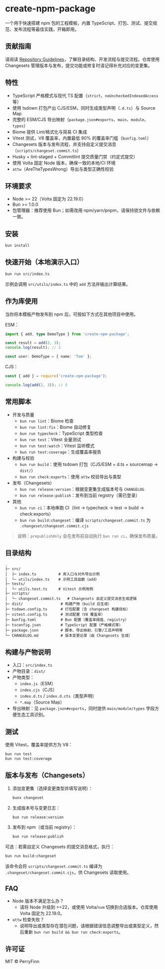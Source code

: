 # create-npm-package

一个用于快速搭建 npm 包的工程模板，内置 TypeScript、打包、测试、提交规范、发布流程等最佳实践，开箱即用。

## 贡献指南

请阅读 [Repository Guidelines](AGENTS.md)，了解目录结构、开发流程与提交流程。仓库使用 Changesets 管理版本与发布，提交功能或修复时请记得补充对应的变更集。

## 特性

- TypeScript 严格模式与现代 TS 配置（`strict`、`noUncheckedIndexedAccess` 等）
- 使用 tsdown 打包产出 CJS/ESM，同时生成类型声明（`.d.ts`）与 Source Map
- 完整的 ESM/CJS 导出映射（`package.json#exports`、`main`、`module`、`types`）
- Biome 提供 Lint/格式化与简易 CI 集成
- Vitest 测试，V8 覆盖率，内置最低 90% 的覆盖率门槛（`bunfig.toml`）
- Changesets 版本与发布流程，并支持自定义提交消息（`scripts/changeset.commit.ts`）
- Husky + lint-staged + Commitlint 提交质量门禁（约定式提交）
- 使用 Volta 固定 Node 版本，确保一致的本地/CI 环境
- `attw`（AreTheTypesWrong）导出与类型正确性校验

## 环境要求

- Node >= 22（Volta 固定为 22.19.0）
- Bun >= 1.0.0
- 包管理器：推荐使用 Bun；如需改用 npm/yarn/pnpm，请保持锁文件与依赖一致。

## 安装

```bash
bun install
```

## 快速开始（本地演示入口）

```bash
bun run src/index.ts
```

示例会调用 `src/utils/index.ts` 中的 `add` 方法并输出计算结果。

## 作为库使用

当你将本模板产物发布到 npm 后，可按如下方式在其他项目中使用。

ESM：

```ts
import { add, type DemoType } from 'create-npm-package';

const result = add(2, 3);
console.log(result); // 5

const user: DemoType = { name: 'Tom' };
```

CJS：

```js
const { add } = require('create-npm-package');

console.log(add(2, 3)); // 5
```

## 常用脚本

- 开发与质量
  - `bun run lint`：Biome 检查
  - `bun run lint:fix`：Biome 自动修复
  - `bun run typecheck`：TypeScript 类型检查
  - `bun run test`：Vitest 全量测试
  - `bun run test:watch`：Vitest 监听模式
  - `bun run test:coverage`：生成覆盖率报告
- 构建与校验
  - `bun run build`：使用 tsdown 打包（CJS/ESM + d.ts + sourcemap → `dist/`）
  - `bun run check:exports`：使用 `attw` 校验导出与类型
- 发布（Changesets）
  - `bun run release:version`：根据变更集生成版本号与 `CHANGELOG`
  - `bun run release:publish`：发布到当前 registry（需已登录）
- 其他
  - `bun run ci`：本地串跑 CI（lint → typecheck → test → build → check:exports）
  - `bun run build:changeset`：编译 `scripts/changeset.commit.ts` 为 `.changeset/changeset.commit.cjs`

> 说明：`prepublishOnly` 会在发布前自动执行 `bun run ci`，确保发布质量。

## 目录结构

```text
.
├─ src/
│  ├─ index.ts          # 库入口与对外导出示例
│  └─ utils/index.ts    # 示例工具函数（add）
├─ tests/
│  └─ utils.test.ts     # Vitest 示例用例
├─ scripts/
│  └─ changeset.commit.ts   # Changesets 自定义提交消息生成逻辑
├─ dist/                 # 构建产物（build 后生成）
├─ tsdown.config.ts      # 打包配置（含 changeset 构建目标）
├─ vitest.config.ts      # 测试配置（V8 覆盖率）
├─ bunfig.toml           # Bun 配置（覆盖率阈值、registry）
├─ tsconfig.json         # TypeScript 配置（严格模式等）
├─ package.json          # 脚本、导出映射、引擎/工具声明等
└─ CHANGELOG.md          # 版本变更记录（由 Changesets 生成）
```

## 构建与产物说明

- 入口：`src/index.ts`
- 产物目录：`dist/`
- 产物类型：
  - `index.js`（ESM）
  - `index.cjs`（CJS）
  - `index.d.ts` / `index.d.cts`（类型声明）
  - `*.map`（Source Map）
- 导出映射：见 `package.json#exports`，同时提供 `main/module/types` 字段方便生态工具识别。

## 测试

使用 Vitest，覆盖率提供方为 V8：

```bash
bun run test
bun run test:coverage
```

## 版本与发布（Changesets）

1. 添加变更集（选择变更类型并填写说明）：

   ```bash
   bunx changeset
   ```

2. 生成版本号与变更日志：

   ```bash
   bun run release:version
   ```

3. 发布到 npm（或当前 registry）：

   ```bash
   bun run release:publish
   ```

可选：若需自定义 Changesets 的提交消息格式，执行：

```bash
bun run build:changeset
```

该命令会将 `scripts/changeset.commit.ts` 编译为 `.changeset/changeset.commit.cjs`，供 Changesets 读取使用。

## FAQ

- Node 版本不满足怎么办？
  - 请将 Node 升级到 >=22，或使用 Volta/`nvm` 切换到合适版本。仓库使用 Volta 固定为 22.19.0。
- `attw` 检查失败？
  - 说明导出或类型存在潜在问题，请根据错误信息调整导出或类型定义，然后重新 `bun run build && bun run check:exports`。

## 许可证

MIT © PerryFinn

